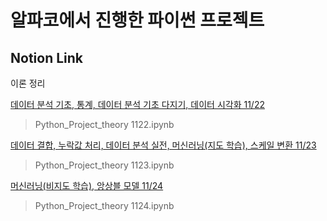# 알파코에서 진행한 파이썬 프로젝트

## Notion Link
이론 정리 

[데이터 분석 기초, 통계, 데이터 분석 기초 다지기, 데이터 시각화 11/22](https://determined-fan-807.notion.site/11-22-d045678a25164ffe8c209643bfe8f1a9)
> Python_Project_theory 1122.ipynb

[데이터 결합, 누락값 처리, 데이터 분석 실전, 머신러닝(지도 학습), 스케일 변환 11/23](https://determined-fan-807.notion.site/11-23-7a3e883d86974cf4a3a08a92c006bb9d)
> Python_Project_theory 1123.ipynb

[머신러닝(비지도 학습), 앙상블 모델 11/24](https://determined-fan-807.notion.site/11-24-864dc5a8cbd442d3b500de78742a3387)
> Python_Project_theory 1124.ipynb
